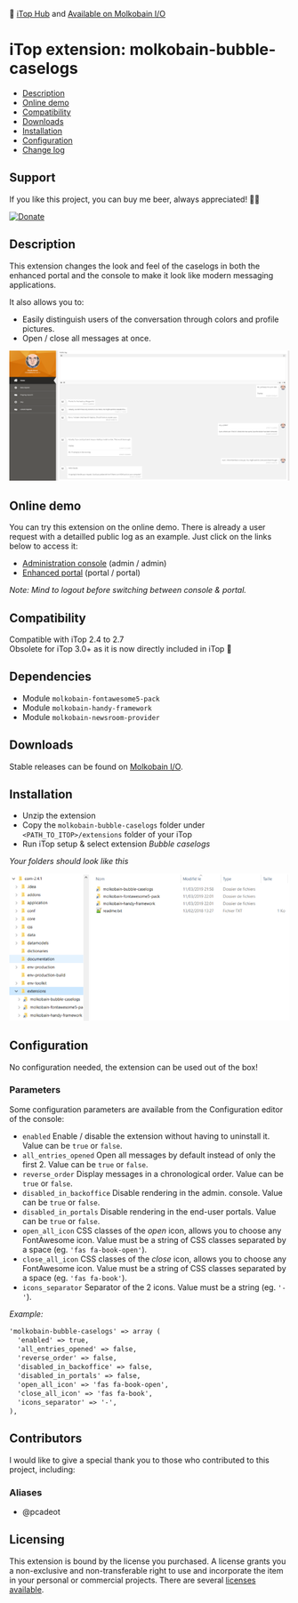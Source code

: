 👋 [iTop Hub](https://store.itophub.io/en_US/products/molkobain-bubble-caselogs) and [Available on Molkobain I/O](https://www.molkobain.com/product/bubble-caselogs/)

# iTop extension: molkobain-bubble-caselogs
* [Description](#description)
* [Online demo](#online-demo)
* [Compatibility](#compatibility)
* [Downloads](#downloads)
* [Installation](#installation)
* [Configuration](#configuration)
* [Change log](CHANGELOG.md)

## Support
If you like this project, you can buy me beer, always appreciated! 🍻😁

[![Donate](https://img.shields.io/static/v1?label=Donate&message=Molkobain%20I/O&color=green&style=flat&logo=paypal)](https://www.paypal.com/cgi-bin/webscr?cmd=_s-xclick&hosted_button_id=BZR88J33D4RG6&source=url)

## Description
This extension changes the look and feel of the caselogs in both the enhanced portal and the console to make it look like modern messaging applications.

It also allows you to:
* Easily distinguish users of the conversation through colors and profile pictures.
* Open / close all messages at once.

![Description decoration](docs/mbc-portal-example-01.png)

## Online demo
You can try this extension on the online demo. There is already a user request with a detailled public log as an example. Just click on the links below to access it:
* [Administration console](http://mbc.itop.molkobain.com/pages/UI.php?operation=details&class=UserRequest&id=2&auth_user=admin&auth_pwd=admin) (admin / admin)
* [Enhanced portal](http://mbc.itop.molkobain.com/pages/exec.php/manage/ongoing-tickets-for-portal-user?exec_module=itop-portal-base&exec_page=index.php&portal_id=itop-portal&auth_user=portal&auth_pwd=portal) (portal / portal)

*Note: Mind to logout before switching between console & portal.*

## Compatibility
Compatible with iTop 2.4 to 2.7\
Obsolete for iTop 3.0+ as it is now directly included in iTop 🙌

## Dependencies
* Module `molkobain-fontawesome5-pack`
* Module `molkobain-handy-framework`
* Module `molkobain-newsroom-provider`

## Downloads
Stable releases can be found on [Molkobain I/O](https://www.molkobain.com/product/bubble-caselogs/).

## Installation
* Unzip the extension
* Copy the ``molkobain-bubble-caselogs`` folder under ``<PATH_TO_ITOP>/extensions`` folder of your iTop
* Run iTop setup & select extension *Bubble caselogs*

*Your folders should look like this*

![Extensions folder](docs/mbc-install.png)

## Configuration
No configuration needed, the extension can be used out of the box!

### Parameters
Some configuration parameters are available from the Configuration editor of the console:
* ``enabled`` Enable / disable the extension without having to uninstall it. Value can be ``true`` or ``false``.
* ``all_entries_opened`` Open all messages by default instead of only the first 2. Value can be ``true`` or ``false``.
* ``reverse_order`` Display messages in a chronological order. Value can be ``true`` or ``false``.
* ``disabled_in_backoffice`` Disable rendering in the admin. console. Value can be `true` or `false`.
* ``disabled_in_portals`` Disable rendering in the end-user portals. Value can be `true` or `false`.
* ``open_all_icon`` CSS classes of the *open* icon, allows you to choose any FontAwesome icon. Value must be a string of CSS classes separated by a space (eg. ``'fas fa-book-open'``).
* ``close_all_icon`` CSS classes of the *close* icon, allows you to choose any FontAwesome icon. Value must be a string of CSS classes separated by a space (eg. ``'fas fa-book'``).
* ``icons_separator`` Separator of the 2 icons. Value must be a string (eg. ``'-'``).

*Example:*
```
'molkobain-bubble-caselogs' => array (
  'enabled' => true,
  'all_entries_opened' => false,
  'reverse_order' => false,
  'disabled_in_backoffice' => false,
  'disabled_in_portals' => false,
  'open_all_icon' => 'fas fa-book-open',
  'close_all_icon' => 'fas fa-book',
  'icons_separator' => '-',
),
```

## Contributors
I would like to give a special thank you to those who contributed to this project, including:

### Aliases
- @pcadeot

## Licensing
This extension is bound by the license you purchased. A license grants you a non-exclusive and non-transferable right to use and incorporate the item in your personal or commercial projects. There are several [licenses available](https://www.molkobain.com/usage-licenses/).
